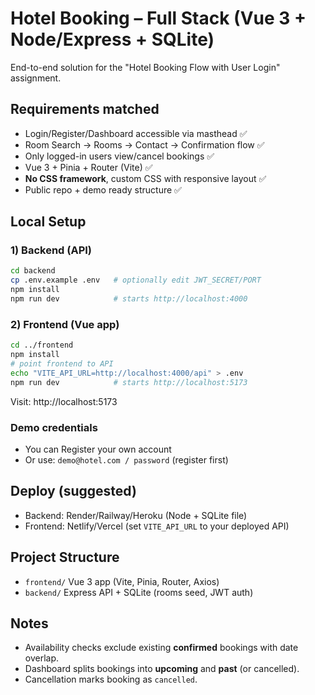 # Hotel Booking – Full Stack (Vue 3 + Node/Express + SQLite)

End-to-end solution for the "Hotel Booking Flow with User Login" assignment.

## Requirements matched
- Login/Register/Dashboard accessible via masthead ✅
- Room Search → Rooms → Contact → Confirmation flow ✅
- Only logged-in users view/cancel bookings ✅
- Vue 3 + Pinia + Router (Vite) ✅
- **No CSS framework**, custom CSS with responsive layout ✅
- Public repo + demo ready structure ✅

## Local Setup

### 1) Backend (API)
```bash
cd backend
cp .env.example .env   # optionally edit JWT_SECRET/PORT
npm install
npm run dev            # starts http://localhost:4000
```

### 2) Frontend (Vue app)
```bash
cd ../frontend
npm install
# point frontend to API
echo "VITE_API_URL=http://localhost:4000/api" > .env
npm run dev            # starts http://localhost:5173
```

Visit: http://localhost:5173

### Demo credentials
- You can Register your own account
- Or use: `demo@hotel.com / password` (register first)

## Deploy (suggested)
- Backend: Render/Railway/Heroku (Node + SQLite file)  
- Frontend: Netlify/Vercel (set `VITE_API_URL` to your deployed API)

## Project Structure
- `frontend/` Vue 3 app (Vite, Pinia, Router, Axios)
- `backend/` Express API + SQLite (rooms seed, JWT auth)

## Notes
- Availability checks exclude existing **confirmed** bookings with date overlap.
- Dashboard splits bookings into **upcoming** and **past** (or cancelled).
- Cancellation marks booking as `cancelled`.